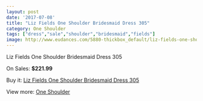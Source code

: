 ```yaml
---
layout: post
date: '2017-07-08'
title: "Liz Fields One Shoulder Bridesmaid Dress 305"
category: One Shoulder
tags: ["dress","sale","shoulder","bridesmaid","fields"]
image: http://www.eudances.com/5880-thickbox_default/liz-fields-one-shoulder-bridesmaid-dress-305.jpg
---
```

Liz Fields One Shoulder Bridesmaid Dress 305

On Sales: **$221.99**
<a href="https://www.eudances.com/en/one-shoulder/2071-liz-fields-one-shoulder-bridesmaid-dress-305.html"><amp-img layout="responsive" width="600" height="600" src="//www.eudances.com/5880-thickbox_default/liz-fields-one-shoulder-bridesmaid-dress-305.jpg" alt="Liz Fields One Shoulder Bridesmaid Dress 305 0" /></a>
<a href="https://www.eudances.com/en/one-shoulder/2071-liz-fields-one-shoulder-bridesmaid-dress-305.html"><amp-img layout="responsive" width="600" height="600" src="//www.eudances.com/5881-thickbox_default/liz-fields-one-shoulder-bridesmaid-dress-305.jpg" alt="Liz Fields One Shoulder Bridesmaid Dress 305 1" /></a>

Buy it: [Liz Fields One Shoulder Bridesmaid Dress 305](https://www.eudances.com/en/one-shoulder/2071-liz-fields-one-shoulder-bridesmaid-dress-305.html "Liz Fields One Shoulder Bridesmaid Dress 305")

View more: [One Shoulder](https://www.eudances.com/en/23-one-shoulder "One Shoulder")